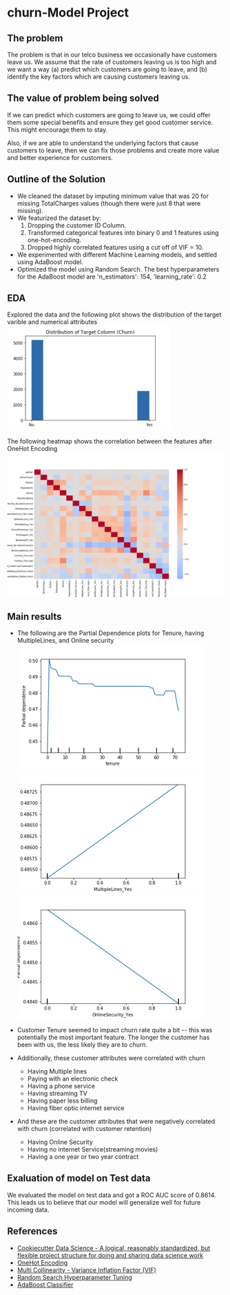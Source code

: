 # churn-Model Project

## The problem

The problem is that in our telco business we occasionally have customers leave us. We assume that the rate of customers leaving us is
too high and we want a way (a)  predict which customers are going to leave, and (b) identify the key factors which are causing customers leaving us.

## The value of problem being solved

If we can predict which customers are going to leave us, we could offer them some special benefits and ensure they get good customer service. This might encourage them to stay.

Also, if we are able to understand the underlying factors that cause customers to leave, then we can fix those problems and create more value and better experience for  customers.


## Outline of the Solution

* We cleaned the dataset by imputing minimum value that was 20 for missing TotalCharges values (though there were just 8 that were missing).
* We featurized the dataset by:
    1. Dropping the customer ID Column.
    2. Transformed categorical features into binary 0 and 1 features using one-hot-encoding.
    3. Dropped highly correlated features using a cut off of VIF = 10.
* We experimented with different Machine Learning models, and settled using AdaBoost model.
* Optimized the model using Random Search. The best hyperparameters for the AdaBoost model are 'n_estimators': 154, 'learning_rate': 0.2

## EDA
Explored the data and the following plot shows the distribution of the target varible and numerical attributes
![Churn](reports/TargetDist.png)

The following heatmap shows the correlation between the features after OneHot Encoding
![Heatmap](reports/heatmap.png)




## Main results
* The following are the Partial Dependence plots for Tenure, having MultipleLines, and Online security
![Tenure](reports/tenure.png)
![Multiple Lines](reports/MultipleLines_Yes.png)
![Tenure](reports/OnlineSecurity_Yes.png)

* Customer Tenure seemed to impact churn rate quite a bit -- this was potentially the most important feature. The longer the customer has been with us, the less likely they are to churn.
* Additionally, these customer attributes were correlated with churn
    * Having Multiple lines
    * Paying with an electronic check
    * Having a phone service
    * Having streaming TV
    * Having paper less billing
    * Having fiber optic internet service
* And these are the customer attributes that were negatively correlated with churn (correlated with customer retention)
    * Having Online Security
    * Having no internet Service(streaming movies)
    * Having a one year or two year contract
    
## Exaluation of model on Test data

We evaluated the model on test data and got a ROC AUC score of 0.8614. This leads us to believe that our model will generalize well for future incoming data.

## References

* [Cookiecutter Data Science - A logical, reasonably standardized, but flexible project structure for doing and sharing data science work](https://drivendata.github.io/cookiecutter-data-science/)
* [OneHot Encoding](https://scikit-learn.org/stable/modules/generated/sklearn.preprocessing.OneHotEncoder.html)
* [Multi Collinearity - Variance Inflation Factor (VIF)](https://www.statsmodels.org/0.6.1/generated/statsmodels.stats.outliers_influence.variance_inflation_factor.html)
* [Random Search Hyperparameter Tuning](https://scikit-learn.org/stable/modules/generated/sklearn.model_selection.RandomizedSearchCV.html)
* [AdaBoost Classifier](https://scikit-learn.org/stable/modules/generated/sklearn.ensemble.AdaBoostClassifier.html)
